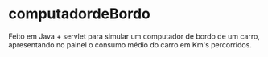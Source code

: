 # computadordeBordo

Feito em Java + servlet para simular um computador de bordo de um carro, apresentando no painel o consumo médio do carro em Km's percorridos.
